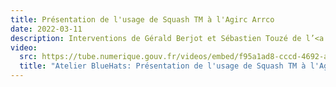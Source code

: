 ```yaml
---
title: Présentation de l'usage de Squash TM à l'Agirc Arrco
date: 2022-03-11
description: Interventions de Gérald Berjot et Sébastien Touzé de l’<a href="https://www.agirc-arrco.fr" target="_blank">Agirc Arrco</a> qui présentent leur utilisation de Squash TM et de Hoèvi Apete de la société Henix qui a présenté leur <a href="https://www.squashtest.com/squash-entites-publiques" target="_blank">offre secteur public</a>
video:
  src: https://tube.numerique.gouv.fr/videos/embed/f95a1ad8-cccd-4692-a99c-87b8cf072de6
  title: "Atelier BlueHats: Présentation de l'usage de Squash TM à l'Agirc Arrco"
---
```

